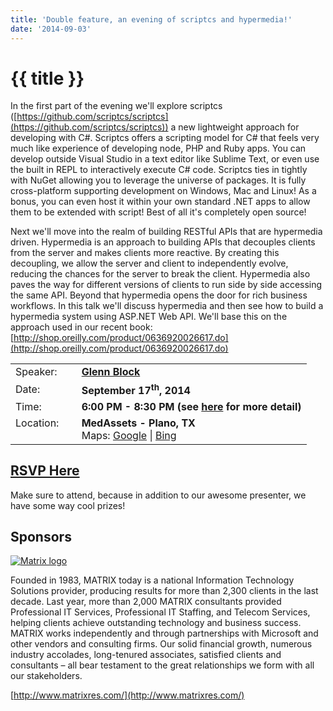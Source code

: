 ```yaml
---
title: 'Double feature, an evening of scriptcs and hypermedia!'
date: '2014-09-03'
---
```

# {{ title }}

In the first part of the evening we'll explore scriptcs ([https://github.com/scriptcs/scriptcs](https://github.com/scriptcs/scriptcs)) a new lightweight approach for developing with C#. Scriptcs offers a scripting model for C# that feels very much like experience of developing node, PHP and Ruby apps. You can develop outside Visual Studio in a text editor like Sublime Text, or even use the built in REPL to interactively execute C# code. Scriptcs ties in tightly with NuGet allowing you to leverage the universe of packages. It is fully cross-platform supporting development on Windows, Mac and Linux! As a bonus, you can even host it within your own standard .NET apps to allow them to be extended with script! Best of all it's completely open source!

Next we'll move into the realm of building RESTful APIs that are hypermedia driven. Hypermedia is an approach to building APIs that decouples clients from the server and makes clients more reactive. By creating this decoupling, we allow the server and client to independently evolve, reducing the chances for the server to break the client. Hypermedia also paves the way for different versions of clients to run side by side accessing the same API. Beyond that hypermedia opens the door for rich business workflows. In this talk we'll discuss hypermedia and then see how to build a hypermedia system using ASP.NET Web API. We'll base this on the approach used in our recent book: [http://shop.oreilly.com/product/0636920026617.do](http://shop.oreilly.com/product/0636920026617.do)

<table><tbody><tr><td>Speaker:</td><td>&nbsp;</td><td><b><a title="Glenn Block" target="_blank" href="https://twitter.com/gblock">Glenn Block</a></b></td></tr><tr><td>Date:</td><td>&nbsp;</td><td><b>September 17<sup>th</sup>, 2014</b></td></tr><tr><td valign="top">Time:</td><td>&nbsp;</td><td><b>6:00 PM - 8:30 PM (see <a title="Location" href="../../location/index.html">here</a> for more detail)</b></td></tr><tr><td valign="top">Location:</td><td>&nbsp;</td><td><b>MedAssets - Plano, TX</b><br>Maps: <a title="Google" target="_blank" href="https://goo.gl/maps/1OyNE">Google</a> | <a title="Bing" target="_blank" href="http://binged.it/1afBEJ9">Bing</a></td></tr></tbody></table>

## [RSVP Here](https://www.eventbrite.com/e/double-feature-an-evening-of-scriptcs-and-hypermedia-with-glenn-block-tickets-12896494763)

Make sure to attend, because in addition to our awesome presenter, we have some way cool prizes!

## Sponsors

[![Matrix logo](http://northdallas.net/files/sponsor/matrixlogo.jpg)](http://www.matrixres.com/)

Founded in 1983, MATRIX today is a national Information Technology Solutions provider, producing results for more than 2,300 clients in the last decade. Last year, more than 2,000 MATRIX consultants provided Professional IT Services, Professional IT Staffing, and Telecom Services, helping clients achieve outstanding technology and business success. MATRIX works independently and through partnerships with Microsoft and other vendors and consulting firms. Our solid financial growth, numerous industry accolades, long-tenured associates, satisfied clients and consultants – all bear testament to the great relationships we form with all our stakeholders.

[http://www.matrixres.com/](http://www.matrixres.com/)
    
